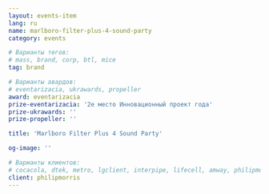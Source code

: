 ```yaml
---
layout: events-item
lang: ru
name: marlboro-filter-plus-4-sound-party
category: events

# Варианты тегов:
# mass, brand, corp, btl, mice
tag: brand

# Варианты авардов:
# eventarizacia, ukrawards, propeller
award: eventarizacia
prize-eventarizacia: '2е место Инновационный проект года'
prize-ukrawards: ''
prize-propeller: ''

title: 'Marlboro Filter Plus 4 Sound Party'

og-image: ''

# Варианты клиентов:
# cocacola, dtek, metro, lgclient, interpipe, lifecell, amway, philipmorris, olymp, maristela, udp, top, zefir, unicef, wog, sebbank, niko, nemiroff, maxim, velykakyshenia, marieclaire, chervonenkoracing, burn, altis, mts, prime, seppala, lifeclient, pekingduck,
client: philipmorris
---
```

